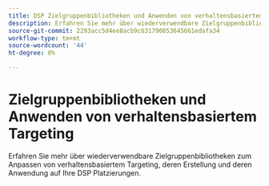 ```yaml
---
title: DSP Zielgruppenbibliotheken und Anwenden von verhaltensbasiertem Targeting
description: Erfahren Sie mehr über wiederverwendbare Zielgruppenbibliotheken zum Anpassen von verhaltensbasiertem Targeting.
source-git-commit: 2293acc5d4ee8acb9c631790853645661edafa34
workflow-type: tm+mt
source-wordcount: '44'
ht-degree: 0%

---
```


# Zielgruppenbibliotheken und Anwenden von verhaltensbasiertem Targeting

Erfahren Sie mehr über wiederverwendbare Zielgruppenbibliotheken zum Anpassen von verhaltensbasiertem Targeting, deren Erstellung und deren Anwendung auf Ihre DSP Platzierungen.

<!--
>[!VIDEO]()
-->
